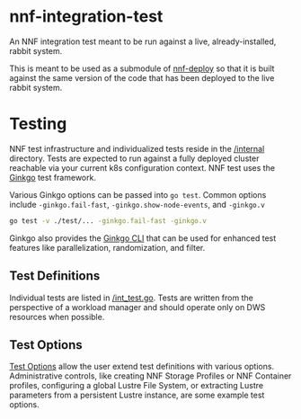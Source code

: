 # nnf-integration-test
An NNF integration test meant to be run against a live, already-installed, rabbit system.

This is meant to be used as a submodule of [nnf-deploy](https://github.com/NearNodeFlash/nnf-deploy) so that it is built against the same version of the code that has been deployed to the live rabbit system.

# Testing

NNF test infrastructure and individualized tests reside in the [/internal](./internal/) directory. Tests are expected to run against a fully deployed cluster reachable via your current k8s configuration context. NNF test uses the [Ginkgo](https://onsi.github.io/ginkgo) test framework.

Various Ginkgo options can be passed into `go test`. Common options include `-ginkgo.fail-fast`,  `-ginkgo.show-node-events`,  and `-ginkgo.v`

```bash
go test -v ./test/... -ginkgo.fail-fast -ginkgo.v
```

Ginkgo also provides the [Ginkgo CLI](https://onsi.github.io/ginkgo/#ginkgo-cli-overview) that can be used for enhanced test features like parallelization, randomization, and filter.

## Test Definitions

Individual tests are listed in [/int_test.go](./int_test.go). Tests are written from the perspective of a workload manager and should operate only on DWS resources when possible.

## Test Options

[Test Options](./internal/options.go) allow the user extend test definitions with various options. Administrative controls, like creating NNF Storage Profiles or NNF Container profiles, configuring a global Lustre File System, or extracting Lustre parameters from a persistent Lustre instance, are some example test options.
